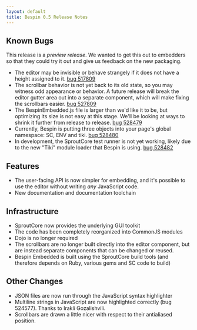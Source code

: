 ```yaml
---
layout: default
title: Bespin 0.5 Release Notes
---
```


Known Bugs
----------

This release is a *preview release*. We wanted to get this out to embedders 
so that they could try it out and give us feedback on the new packaging.

* The editor may be invisible or behave strangely if it does not have a 
  height assigned to it. [bug 517809](https://bugzilla.mozilla.org/show_bug.cgi?id=517809)
* The scrollbar behavior is not yet back to its old state, so you may witness
  odd appearance or behavior. A future release will break the editor gutter
  area out into a separate component, which will make fixing the scrollbars
  easier. [bug 527809](https://bugzilla.mozilla.org/show_bug.cgi?id=527809)
* The BespinEmbedded.js file is larger than we'd like it to be, but optimizing
  its size is not easy at this stage. We'll be looking at ways to shrink it
  further from release to release. [bug 528479](https://bugzilla.mozilla.org/show_bug.cgi?id=528479)
* Currently, Bespin is putting three objects into your page's global namespace:
  SC, ENV and tiki. [bug 528480](https://bugzilla.mozilla.org/show_bug.cgi?id=528480)
* In development, the SproutCore test runner is not yet working, likely due 
  to the new "Tiki" module loader that Bespin is using. 
  [bug 528482](https://bugzilla.mozilla.org/show_bug.cgi?id=528482)

[1]: index.html "Introduction to Embedding"

Features
--------
* The user-facing API is now simpler for embedding, and it's possible to use
  the editor without writing *any* JavaScript code.
* New documentation and documentation toolchain


Infrastructure
--------------

* SproutCore now provides the underlying GUI toolkit
* The code has been completely reorganized into CommonJS modules
* Dojo is no longer required
* The scrollbars are no longer built directly into the editor component, but
  are instead separate components that can be changed or reused.
* Bespin Embedded is built using the SproutCore build tools (and therefore
  depends on Ruby, various gems and SC code to build)

Other Changes
-------------

* JSON files are now run through the JavaScript syntax highlighter
* Multiline strings in JavaScript are now highlighted correctly (bug 524577). 
  Thanks to Irakli Gozalishvili.
* Scrollbars are drawn a little nicer with respect to their antialiased
  position.

